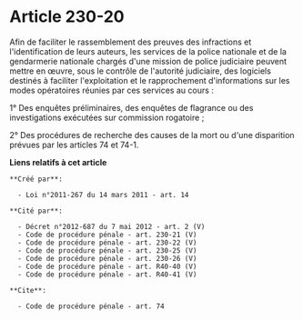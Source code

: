 # Article 230-20

Afin de faciliter le rassemblement des preuves des infractions et l'identification de leurs auteurs, les services de la
police nationale et de la gendarmerie nationale chargés d'une mission de police judiciaire peuvent mettre en œuvre, sous le
contrôle de l'autorité judiciaire, des logiciels destinés à faciliter l'exploitation et le rapprochement d'informations sur
les modes opératoires réunies par ces services au cours : 

1° Des enquêtes préliminaires, des enquêtes de flagrance ou des investigations exécutées sur commission rogatoire ; 

2° Des procédures de recherche des causes de la mort ou d'une disparition prévues par les articles 74 et 74-1.

**Liens relatifs à cet article**

	**Créé par**:

	  - Loi n°2011-267 du 14 mars 2011 - art. 14

	**Cité par**:

	  - Décret n°2012-687 du 7 mai 2012 - art. 2 (V)
	  - Code de procédure pénale - art. 230-21 (V)
	  - Code de procédure pénale - art. 230-22 (V)
	  - Code de procédure pénale - art. 230-25 (V)
	  - Code de procédure pénale - art. 230-26 (V)
	  - Code de procédure pénale - art. R40-40 (V)
	  - Code de procédure pénale - art. R40-41 (V)

	**Cite**:

	  - Code de procédure pénale - art. 74
